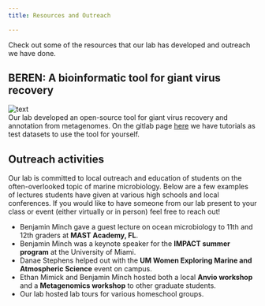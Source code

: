 ```yaml
---
title: Resources and Outreach

---
```


<!--more-->

Check out some of the resources that our lab has developed and outreach we have done.
<br>

<b>BEREN: A bioinformatic tool for giant virus recovery</b>
----
![text](beren_page.png)
<br>
Our lab developed an open-source tool for giant virus recovery and annotation from metagenomes. On the gitlab page [here](https://gitlab.com/benminch1/BEREN) we have tutorials as test datasets to use the tool for yourself.
<br>

<b>Outreach activities</b>
----
Our lab is committed to local outreach and education of students on the often-overlooked topic of marine microbiology. Below are a few examples of lectures students have given at various high schools and local conferences. If you would like to have someone from our lab present to your class or event (either virtually or in person) feel free to reach out!
<br>

- Benjamin Minch gave a guest lecture on ocean microbiology to 11th and 12th graders at **MAST Academy, FL**.
- Benjamin Minch was a keynote speaker for the **IMPACT summer program** at the University of Miami.
- Danae Stephens helped out with the **UM Women Exploring Marine and Atmospheric Science** event on campus.
- Ethan Mimick and Benjamin Minch hosted both a local **Anvio workshop** and a **Metagenomics workshop** to other graduate students.
- Our lab hosted lab tours for various homeschool groups.

